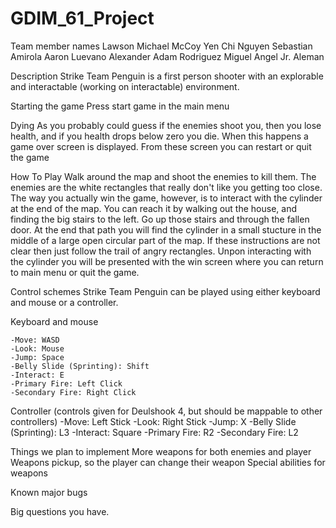 # GDIM_61_Project


Team member names
  Lawson Michael McCoy
  Yen Chi Nguyen
  Sebastian Amirola
  Aaron Luevano
  Alexander Adam Rodriguez
  Miguel Angel Jr. Aleman
  
Description
  Strike Team Penguin is a first person shooter with an explorable and interactable (working on interactable) environment. 
  
  Starting the game
    Press start game in the main menu
    
  Dying
   As you probably could guess if the enemies shoot you, then you lose health, and if you health drops below zero you die. When this happens a game over screen is displayed. From these screen you can restart or quit the game
   
  How To Play
    Walk around the map and shoot the enemies to kill them. The enemies are the white rectangles that really don't like you getting too close. The way you actually win the game, however, is to interact with the cylinder at the end of the map. You can reach it by walking out the house, and finding the big stairs to the left. Go up those stairs and through the fallen door. At the end that path you will find the cylinder in a small stucture in the middle of a large open circular part of the map. If these instructions are not clear then just follow the trail of angry rectangles. Unpon interacting with the cylinder you will be presented with the win screen where you can return to main menu or quit the game. 

Control schemes
  Strike Team Penguin can be played using either keyboard and mouse or a controller. 
  
  Keyboard and mouse
  
    -Move: WASD
    -Look: Mouse
    -Jump: Space
    -Belly Slide (Sprinting): Shift
    -Interact: E
    -Primary Fire: Left Click
    -Secondary Fire: Right Click
  
  Controller (controls given for Deulshook 4, but should be mappable to other controllers)
    -Move: Left Stick
    -Look: Right Stick
    -Jump: X
    -Belly Slide (Sprinting): L3
    -Interact: Square
    -Primary Fire: R2
    -Secondary Fire: L2
    
Things we plan to implement
  More weapons for both enemies and player
  Weapons pickup, so the player can change their weapon
  Special abilities for weapons

Known major bugs


Big questions you have.
